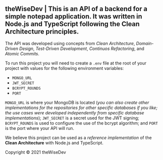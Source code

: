 ## theWiseDev | This is an API of a backend for a simple notepad application. It was written in Node.js and TypeScript following the Clean Architecture principles.

The API was developed using concepts from *Clean Architecture*, *Domain-Driven Design*, *Test-Driven Development*, *Continuos Refactoring*, and *Atomic Commits*.

To run this project you will need to create a `.env` file at the root of your project with values for the following environment variables:

* `MONGO_URL`
* `JWT_SECRET`
* `BCRYPT_ROUNDS`
* `PORT`

`MONGO_URL` is where your MongoDB is located (*you can also create other implementations for the repositories for other specific databases if you like; the use cases were developed independently from specific database implementations*); `JWT_SECRET` is a secret used for the JWT signing; `BCRYPT_ROUNDS` is used to configure the use of the bcrypt algorithm; and `PORT` is the port where your API will run.

We believe this project can be used as a *reference implementation* of the **Clean Architecture** with Node.js and TypeScript.

Copyright © 2021 theWiseDev